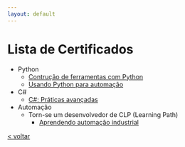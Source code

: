 ```yaml
---
layout: default
---
```


<!-- [< voltar](/) -->

# Lista de Certificados

- Python
    - [Contrução de ferramentas com Python](./CertificateOfCompletion_Building%20Tools%20with%20Python.pdf)
    - [Usando Python para automação](./CertificateOfCompletion_Using%20Python%20for%20Automation.pdf)
- C#
    - [C#: Práticas avançadas](./CertificateOfCompletion_C%20Advanced%20Practices.pdf)
- Automação
    - Torn-se um desenvolvedor de CLP (Learning Path)
        - [Aprendendo automação industrial](./CertificateOfCompletion_Learning%20Industrial%20Automation.pdf)

[< voltar](/)